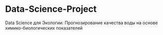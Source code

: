 # Data-Science-Project
Data Science для Экологии:  Прогнозирование качества воды на основе химико-биологических показателей
